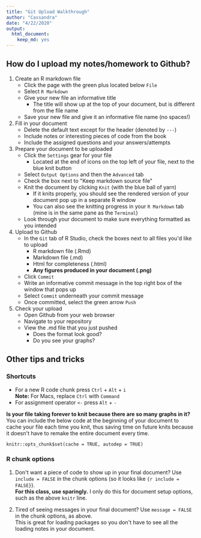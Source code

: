 ```yaml
---
title: "Git Upload Walkthrough"
author: "Cassandra"
date: "4/22/2020"
output: 
  html_document: 
    keep_md: yes
---
```


## How do I upload my notes/homework to Github?

1. Create an R markdown file  
    * Click the page with the green plus located below `File`   
    * Select `R Markdown`  
    * Give your new file an informative title  
        * The title will show up at the top of your document, but is different from the file name  
    * Save your new file and give it an informative file name (no spaces!)     
2. Fill in your document  
    * Delete the default text except for the header (denoted by `---`)  
    * Include notes or interesting pieces of code from the book   
    * Include the assigned questions and your answers/attempts   
3. Prepare your document to be uploaded   
    * Click the `Settings` gear for your file  
        * Located at the end of icons on the top left of your file, next to the blue knit button   
    * Select `Output Options` and then the `Advanced` tab   
    * Check the box next to "Keep markdown source file"   
    * Knit the document by clicking `Knit` (with the blue ball of yarn)    
      * If it knits properly, you should see the rendered version of your document pop up in a separate R window   
      *  You can also see the knitting progress in your `R Markdown` tab (mine is in the same pane as the `Terminal`)   
    * Look through your document to make sure everything formatted as you intended    
4. Upload to Github   
    * In the `Git` tab of R Studio, check the boxes next to all files you'd like to upload   
      * R markdown file (.Rmd)   
      * Markdown file (.md)   
      * Html for completeness (.html)   
      * **Any figures produced in your document (.png)**   
    * Click `Commit` 
    * Write an informative commit message in the top right box of the window that pops up   
    * Select `Commit` underneath your commit message   
    * Once committed, select the green arrow `Push`   
5. Check your upload   
    * Open Github from your web browser   
    * Navigate to your repository   
    * View the .md file that you just pushed  
      * Does the format look good?   
      * Do you see your graphs?   
    
## Other tips and tricks     

### Shortcuts   

* For a new R code chunk press `Ctrl` + `Alt` + `i`    
  **Note:** For Macs, replace `Ctrl` with `Command`    
* For assignment operator `<-` press `Alt` + `-`     

**Is your file taking forever to knit because there are so many graphs in it?**    
You can include the below code at the beginning of your document to cache your file each time you knit, thus saving time on future knits because it doesn't have to remake the entire document every time.    
```
knitr::opts_chunk$set(cache = TRUE, autodep = TRUE)
```

### R chunk options   

1. Don't want a piece of code to show up in your final document? Use `include = FALSE` in the chunk options (so it looks like `{r include = FALSE}`).   
  **For this class, use sparingly.** I only do this for document setup options, such as the above `knitr` line.  

2. Tired of seeing messages in your final document? Use `message = FALSE` in the chunk options, as above.  
  This is great for loading packages so you don't have to see all the loading notes in your document.    
